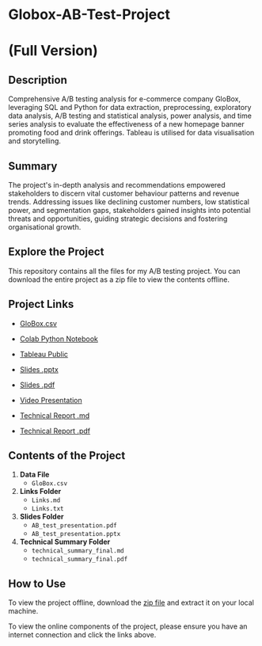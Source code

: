 # Globox-AB-Test-Project
# (Full Version)

## Description

Comprehensive A/B testing analysis for e-commerce company GloBox, leveraging SQL and Python for data extraction, preprocessing, exploratory data analysis, A/B testing and statistical analysis, power analysis, and time series analysis to evaluate the effectiveness of a new homepage banner promoting food and drink offerings. Tableau is utilised for data visualisation and storytelling.


## Summary

The project's in-depth analysis and recommendations empowered stakeholders to discern vital customer behaviour patterns and revenue trends. Addressing issues like declining customer numbers, low statistical power, and segmentation gaps, stakeholders gained insights into potential threats and opportunities, guiding strategic decisions and fostering organisational growth.

## Explore the Project

This repository contains all the files for my A/B testing project. You can download the entire project as a zip file to view the contents offline.

## Project Links

- [GloBox.csv](https://drive.google.com/file/d/1UsHeCBkZksDYIP7HcyEWenXEamPs4n2S/view?usp=sharing![image](https://github.com/ang2887/Globox-AB-Test-Project/assets/166133394/d80753e7-26f2-44b3-ac34-1943757f1e64)
)

- [Colab Python Notebook](https://drive.google.com/drive/folders/1rCWirz5UkWQNW2AuRAFYctGEG2J2pVpQ?usp=drive_link)

- [Tableau Public](https://public.tableau.com/views/GloBox_viz/49_TotalAmountSpentperDaydrop88_3?:language=en-GB&:sid=&:display_count=n&:origin=viz_share_link)

- [Slides .pptx](https://1drv.ms/p/c/a5a36a4b590607f0/EaJN9H3Y9w5NnNHlJHgQ4fYBMq52BVSybCIGmQ63PR50xg)

- [Slides .pdf](AB_test_presentation.pdf)

- [Video Presentation](https://1drv.ms/p/c/a5a36a4b590607f0/ER5fPkvnbGdMjjv88cRtfqIBSS3ICdFoIYrjxBEvecNS3Q)

- [Technical Report .md](https://drive.google.com/file/d/1FgtMyBq9rbK8wymp96b_272h4936RiZv/view?usp=sharing)

- [Technical Report .pdf](https://drive.google.com/file/d/1H1STl3ZgVpzlnwglfmplbdM2fWJaYI1j/view?usp=sharing)

## Contents of the Project

1. **Data File**
    - `GloBox.csv`
2. **Links Folder**
    - `Links.md`
    - `Links.txt`
3. **Slides Folder**
    - `AB_test_presentation.pdf`
    - `AB_test_presentation.pptx`
4. **Technical Summary Folder**
    - `technical_summary_final.md`
    - `technical_summary_final.pdf`

## How to Use

To view the project offline, download the [zip file](./GloBox_AB_test_Project.zip) and extract it on your local machine.

To view the online components of the project, please ensure you have an internet connection and click the links above.
